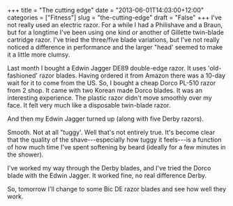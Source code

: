 +++
title = "The cutting edge"
date = "2013-06-01T14:03:00+12:00"
categories = ["Fitness"]
slug = "the-cutting-edge"
draft = "False"
+++
I've not really used an electric razor. For a while I had a Philishave
and a Braun, but for a longtime I've been using one kind or another of
Gillette twin-blade cartridge razor. I've tried the three/five blade
variations, but I've not really noticed a difference in performance and
the larger "head' seemed to make it a little more clumsy.

Last month I bought a Edwin Jagger DE89 double-edge razor. It uses
'old-fashioned' razor blades. Having ordered it from Amazon there was a
10-day wait for it to come from the US. So, I bought a cheap Dorco
PL-510 razor from 2 shop. It came with two Korean made Dorco blades.
It was an interesting experience. The plastic razor didn't move
smoothly
over my face. It felt very much like a disposable twin-blade razor.

And then my Edwin Jagger turned up (along with five Derby razors).

Smooth. Not at all "tuggy'. Well that's not entirely true. It's become
clear that the quality of the shave---especially how tuggy it feels---is a
function of how much time I've spent softening by beard (ideally for a
few minutes in the shower).

I've worked my way through the Derby blades, and I've tried the Dorco
blade with the Edwin Jagger. It worked fine, no real difference Derby.

So, tomorrow I'll change to some Bic DE razor blades and see how well
they work.

